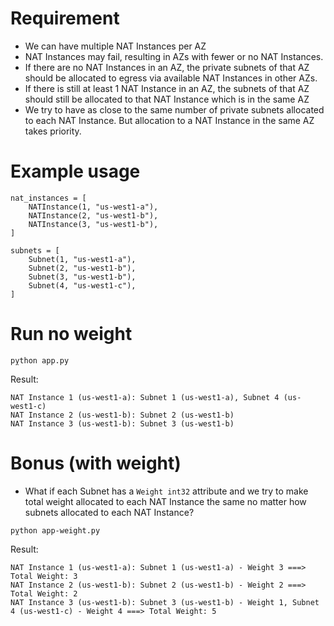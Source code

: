 # Requirement
   - We can have multiple NAT Instances per AZ
   - NAT Instances may fail, resulting in AZs with fewer or no NAT Instances. 
   - If there are no NAT Instances in an AZ, the private subnets of that AZ should be allocated to egress via available NAT Instances in other AZs. 
   - If there is still at least 1 NAT Instance in an AZ, the subnets of that AZ should still be allocated to that NAT Instance which is in the same AZ
   - We try to have as close to the same number of private subnets allocated to each NAT Instance. But allocation to a NAT Instance in the same AZ takes priority.

# Example usage
```
nat_instances = [
    NATInstance(1, "us-west1-a"),
    NATInstance(2, "us-west1-b"),
    NATInstance(3, "us-west1-b"),
]

subnets = [
    Subnet(1, "us-west1-a"),
    Subnet(2, "us-west1-b"),
    Subnet(3, "us-west1-b"),
    Subnet(4, "us-west1-c"),
]
```

# Run no weight
```shell
pỵthon app.py
```

Result:
```
NAT Instance 1 (us-west1-a): Subnet 1 (us-west1-a), Subnet 4 (us-west1-c)
NAT Instance 2 (us-west1-b): Subnet 2 (us-west1-b)
NAT Instance 3 (us-west1-b): Subnet 3 (us-west1-b)
```

# Bonus (with weight)
   - What if each Subnet has a `Weight int32` attribute and we try to make total weight allocated to each NAT Instance the same no matter how subnets allocated to each NAT Instance?
```shell
pỵthon app-weight.py
```

Result:
```
NAT Instance 1 (us-west1-a): Subnet 1 (us-west1-a) - Weight 3 ===> Total Weight: 3
NAT Instance 2 (us-west1-b): Subnet 2 (us-west1-b) - Weight 2 ===> Total Weight: 2
NAT Instance 3 (us-west1-b): Subnet 3 (us-west1-b) - Weight 1, Subnet 4 (us-west1-c) - Weight 4 ===> Total Weight: 5
```